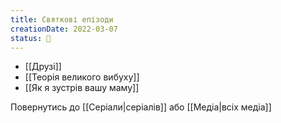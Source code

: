 ```yaml
---
title: Святкові епізоди
creationDate: 2022-03-07
status: 🌱
---
```

- [[Друзі]]
- [[Теорія великого вибуху]]
- [[Як я зустрів вашу маму]]

Повернутись до [[Серіали|серіалів]] або [[Медіа|всіх медіа]]
